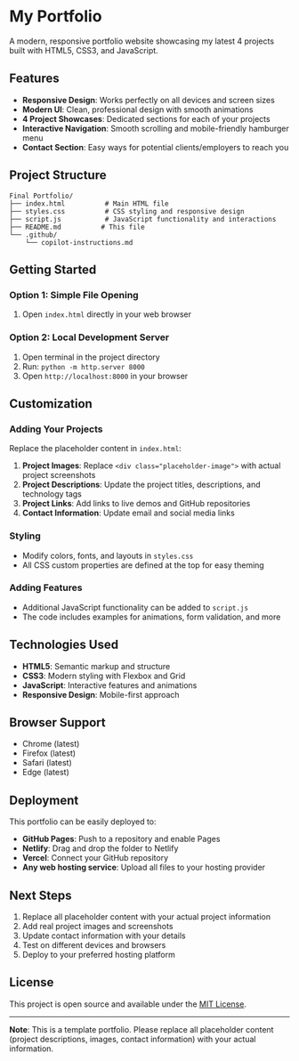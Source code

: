 # My Portfolio

A modern, responsive portfolio website showcasing my latest 4 projects built with HTML5, CSS3, and JavaScript.

## Features

- **Responsive Design**: Works perfectly on all devices and screen sizes
- **Modern UI**: Clean, professional design with smooth animations
- **4 Project Showcases**: Dedicated sections for each of your projects
- **Interactive Navigation**: Smooth scrolling and mobile-friendly hamburger menu
- **Contact Section**: Easy ways for potential clients/employers to reach you

## Project Structure

```
Final Portfolio/
├── index.html          # Main HTML file
├── styles.css          # CSS styling and responsive design
├── script.js           # JavaScript functionality and interactions
├── README.md          # This file
└── .github/
    └── copilot-instructions.md
```

## Getting Started

### Option 1: Simple File Opening
1. Open `index.html` directly in your web browser

### Option 2: Local Development Server
1. Open terminal in the project directory
2. Run: `python -m http.server 8000`
3. Open `http://localhost:8000` in your browser

## Customization

### Adding Your Projects
Replace the placeholder content in `index.html`:

1. **Project Images**: Replace `<div class="placeholder-image">` with actual project screenshots
2. **Project Descriptions**: Update the project titles, descriptions, and technology tags
3. **Project Links**: Add links to live demos and GitHub repositories
4. **Contact Information**: Update email and social media links

### Styling
- Modify colors, fonts, and layouts in `styles.css`
- All CSS custom properties are defined at the top for easy theming

### Adding Features
- Additional JavaScript functionality can be added to `script.js`
- The code includes examples for animations, form validation, and more

## Technologies Used

- **HTML5**: Semantic markup and structure
- **CSS3**: Modern styling with Flexbox and Grid
- **JavaScript**: Interactive features and animations
- **Responsive Design**: Mobile-first approach

## Browser Support

- Chrome (latest)
- Firefox (latest)
- Safari (latest)
- Edge (latest)

## Deployment

This portfolio can be easily deployed to:

- **GitHub Pages**: Push to a repository and enable Pages
- **Netlify**: Drag and drop the folder to Netlify
- **Vercel**: Connect your GitHub repository
- **Any web hosting service**: Upload all files to your hosting provider

## Next Steps

1. Replace all placeholder content with your actual project information
2. Add real project images and screenshots
3. Update contact information with your details
4. Test on different devices and browsers
5. Deploy to your preferred hosting platform

## License

This project is open source and available under the [MIT License](LICENSE).

---

**Note**: This is a template portfolio. Please replace all placeholder content (project descriptions, images, contact information) with your actual information.